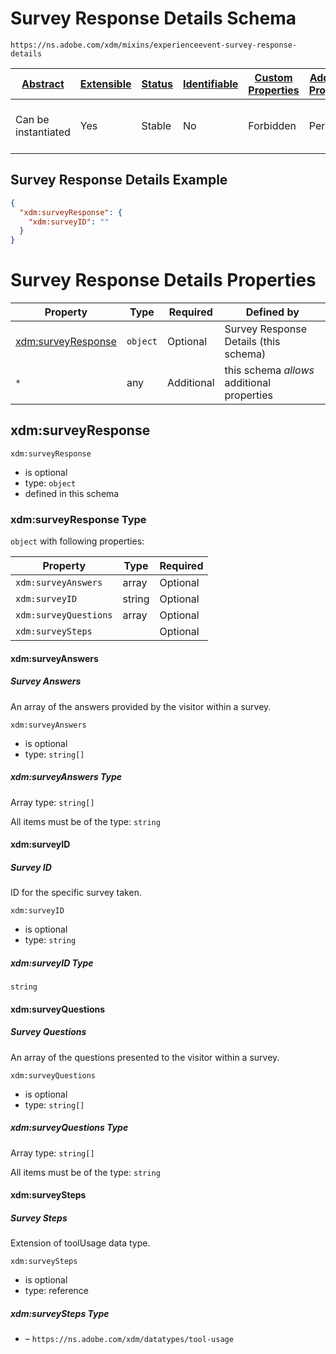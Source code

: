 
# Survey Response Details Schema

```
https://ns.adobe.com/xdm/mixins/experienceevent-survey-response-details
```



| [Abstract](../../../abstract.md) | [Extensible](../../../extensions.md) | [Status](../../../status.md) | [Identifiable](../../../id.md) | [Custom Properties](../../../extensions.md) | [Additional Properties](../../../extensions.md) | Defined In |
|----------------------------------|--------------------------------------|------------------------------|--------------------------------|---------------------------------------------|-------------------------------------------------|------------|
| Can be instantiated | Yes | Stable | No | Forbidden | Permitted | [mixins/experience-event/experienceevent-survey-response-details.schema.json](mixins/experience-event/experienceevent-survey-response-details.schema.json) |

## Survey Response Details Example
```json
{
  "xdm:surveyResponse": {
    "xdm:surveyID": ""
  }
}
```

# Survey Response Details Properties

| Property | Type | Required | Defined by |
|----------|------|----------|------------|
| [xdm:surveyResponse](#xdmsurveyresponse) | `object` | Optional | Survey Response Details (this schema) |
| `*` | any | Additional | this schema *allows* additional properties |

## xdm:surveyResponse


`xdm:surveyResponse`
* is optional
* type: `object`
* defined in this schema

### xdm:surveyResponse Type


`object` with following properties:


| Property | Type | Required |
|----------|------|----------|
| `xdm:surveyAnswers`| array | Optional |
| `xdm:surveyID`| string | Optional |
| `xdm:surveyQuestions`| array | Optional |
| `xdm:surveySteps`|  | Optional |



#### xdm:surveyAnswers
##### Survey Answers

An array of the answers provided by the visitor within a survey.

`xdm:surveyAnswers`
* is optional
* type: `string[]`


##### xdm:surveyAnswers Type


Array type: `string[]`

All items must be of the type:
`string`











#### xdm:surveyID
##### Survey ID

ID for the specific survey taken.

`xdm:surveyID`
* is optional
* type: `string`

##### xdm:surveyID Type


`string`








#### xdm:surveyQuestions
##### Survey Questions

An array of the questions presented to the visitor within a survey.

`xdm:surveyQuestions`
* is optional
* type: `string[]`


##### xdm:surveyQuestions Type


Array type: `string[]`

All items must be of the type:
`string`











#### xdm:surveySteps
##### Survey Steps

Extension of toolUsage data type.

`xdm:surveySteps`
* is optional
* type: reference

##### xdm:surveySteps Type


* []() – `https://ns.adobe.com/xdm/datatypes/tool-usage`










